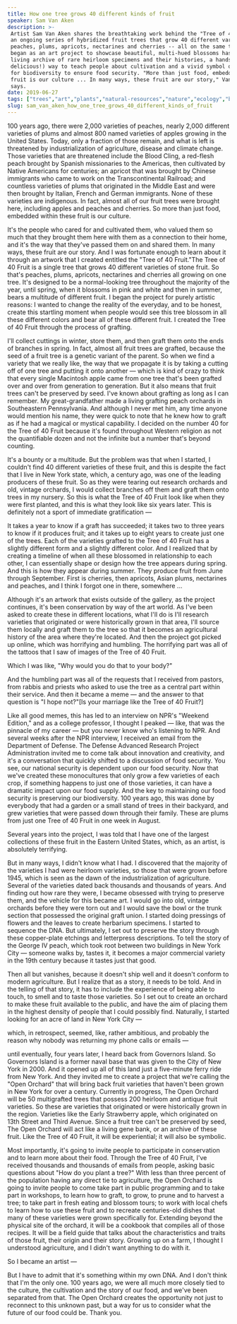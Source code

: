 ```yaml
---
title: How one tree grows 40 different kinds of fruit
speaker: Sam Van Aken
description: >-
 Artist Sam Van Aken shares the breathtaking work behind the "Tree of 40 Fruit,"
 an ongoing series of hybridized fruit trees that grow 40 different varieties of
 peaches, plums, apricots, nectarines and cherries -- all on the same tree. What
 began as an art project to showcase beautiful, multi-hued blossoms has become a
 living archive of rare heirloom specimens and their histories, a hands-on (and
 delicious!) way to teach people about cultivation and a vivid symbol of the need
 for biodiversity to ensure food security. "More than just food, embedded in these
 fruit is our culture ... In many ways, these fruit are our story," Van Aken
 says.
date: 2019-06-27
tags: ["trees","art","plants","natural-resources","nature","ecology","biodiversity","botany","environment","community"]
slug: sam_van_aken_how_one_tree_grows_40_different_kinds_of_fruit
---
```


100 years ago, there were 2,000 varieties of peaches, nearly 2,000 different varieties of
plums and almost 800 named varieties of apples growing in the United States. Today, only a
fraction of those remain, and what is left is threatened by industrialization of
agriculture, disease and climate change. Those varieties that are threatened include the
Blood Cling, a red-flesh peach brought by Spanish missionaries to the Americas, then
cultivated by Native Americans for centuries; an apricot that was brought by Chinese
immigrants who came to work on the Transcontinental Railroad; and countless varieties of
plums that originated in the Middle East and were then brought by Italian, French and
German immigrants. None of these varieties are indigenous. In fact, almost all of our
fruit trees were brought here, including apples and peaches and cherries. So more than
just food, embedded within these fruit is our culture.

It's the people who cared for and cultivated them, who valued them so much that they
brought them here with them as a connection to their home, and it's the way that they've
passed them on and shared them. In many ways, these fruit are our story. And I was
fortunate enough to learn about it through an artwork that I created entitled the "Tree of
40 Fruit."The Tree of 40 Fruit is a single tree that grows 40 different varieties of stone
fruit. So that's peaches, plums, apricots, nectarines and cherries all growing on one
tree. It's designed to be a normal-looking tree throughout the majority of the year, until
spring, when it blossoms in pink and white and then in summer, bears a multitude of
different fruit. I began the project for purely artistic reasons: I wanted to change the
reality of the everyday, and to be honest, create this startling moment when people would
see this tree blossom in all these different colors and bear all of these different
fruit. I created the Tree of 40 Fruit through the process of grafting.

I'll collect cuttings in winter, store them, and then graft them onto the ends of branches
in spring. In fact, almost all fruit trees are grafted, because the seed of a fruit tree
is a genetic variant of the parent. So when we find a variety that we really like, the way
that we propagate it is by taking a cutting off of one tree and putting it onto another —
which is kind of crazy to think that every single Macintosh apple came from one tree
that's been grafted over and over from generation to generation. But it also means that
fruit trees can't be preserved by seed. I've known about grafting as long as I can
remember. My great-grandfather made a living grafting peach orchards in Southeastern
Pennsylvania. And although I never met him, any time anyone would mention his name, they
were quick to note that he knew how to graft as if he had a magical or mystical
capability. I decided on the number 40 for the Tree of 40 Fruit because it's found
throughout Western religion as not the quantifiable dozen and not the infinite but a
number that's beyond counting.

It's a bounty or a multitude. But the problem was that when I started, I couldn't find 40
different varieties of these fruit, and this is despite the fact that I live in New York
state, which, a century ago, was one of the leading producers of these fruit. So as they
were tearing out research orchards and old, vintage orchards, I would collect branches off
them and graft them onto trees in my nursery. So this is what the Tree of 40 Fruit look
like when they were first planted, and this is what they look like six years later. This
is definitely not a sport of immediate gratification —

It takes a year to know if a graft has succeeded; it takes two to three years to know if
it produces fruit; and it takes up to eight years to create just one of the trees. Each of
the varieties grafted to the Tree of 40 Fruit has a slightly different form and a slightly
different color. And I realized that by creating a timeline of when all these blossomed in
relationship to each other, I can essentially shape or design how the tree appears during
spring. And this is how they appear during summer. They produce fruit from June through
September. First is cherries, then apricots, Asian plums, nectarines and peaches, and I
think I forgot one in there, somewhere ...

Although it's an artwork that exists outside of the gallery, as the project continues,
it's been conservation by way of the art world. As I've been asked to create these in
different locations, what I'll do is I'll research varieties that originated or were
historically grown in that area, I'll source them locally and graft them to the tree so
that it becomes an agricultural history of the area where they're located. And then the
project got picked up online, which was horrifying and humbling. The horrifying part was
all of the tattoos that I saw of images of the Tree of 40 Fruit.

Which I was like, "Why would you do that to your body?"

And the humbling part was all of the requests that I received from pastors, from rabbis
and priests who asked to use the tree as a central part within their service. And then it
became a meme — and the answer to that question is "I hope not?"[Is your marriage like the
Tree of 40 Fruit?]

Like all good memes, this has led to an interview on NPR's "Weekend Edition," and as a
college professor, I thought I peaked — like, that was the pinnacle of my career — but you
never know who's listening to NPR. And several weeks after the NPR interview, I received
an email from the Department of Defense. The Defense Advanced Research Project
Administration invited me to come talk about innovation and creativity, and it's a
conversation that quickly shifted to a discussion of food security. You see, our national
security is dependent upon our food security. Now that we've created these monocultures
that only grow a few varieties of each crop, if something happens to just one of those
varieties, it can have a dramatic impact upon our food supply. And the key to maintaining
our food security is preserving our biodiversity. 100 years ago, this was done by
everybody that had a garden or a small stand of trees in their backyard, and grew
varieties that were passed down through their family. These are plums from just one Tree of
40 Fruit in one week in August.

Several years into the project, I was told that I have one of the largest collections of
these fruit in the Eastern United States, which, as an artist, is absolutely
terrifying.

But in many ways, I didn't know what I had. I discovered that the majority of the
varieties I had were heirloom varieties, so those that were grown before 1945, which is
seen as the dawn of the industrialization of agriculture. Several of the varieties dated
back thousands and thousands of years. And finding out how rare they were, I became
obsessed with trying to preserve them, and the vehicle for this became art. I would go
into old, vintage orchards before they were torn out and I would save the bowl or the
trunk section that possessed the original graft union. I started doing pressings of
flowers and the leaves to create herbarium specimens. I started to sequence the DNA. But
ultimately, I set out to preserve the story through these copper-plate etchings and
letterpress descriptions. To tell the story of the George IV peach, which took root
between two buildings in New York City — someone walks by, tastes it, it becomes a major
commercial variety in the 19th century because it tastes just that good.

Then all but vanishes, because it doesn't ship well and it doesn't conform to modern
agriculture. But I realize that as a story, it needs to be told. And in the telling of that
story, it has to include the experience of being able to touch, to smell and to taste
those varieties. So I set out to create an orchard to make these fruit available to the
public, and have the aim of placing them in the highest density of people that I could
possibly find. Naturally, I started looking for an acre of land in New York City
—

which, in retrospect, seemed, like, rather ambitious, and probably the reason why nobody
was returning my phone calls or emails —

until eventually, four years later, I heard back from Governors Island. So Governors Island
is a former naval base that was given to the City of New York in 2000. And it opened up
all of this land just a five-minute ferry ride from New York. And they invited me to
create a project that we're calling the "Open Orchard" that will bring back fruit
varieties that haven't been grown in New York for over a century. Currently in progress,
The Open Orchard will be 50 multigrafted trees that possess 200 heirloom and antique fruit
varieties. So these are varieties that originated or were historically grown in the
region. Varieties like the Early Strawberry apple, which originated on 13th Street and
Third Avenue. Since a fruit tree can't be preserved by seed, The Open Orchard will act
like a living gene bank, or an archive of these fruit. Like the Tree of 40 Fruit, it will
be experiential; it will also be symbolic.

Most importantly, it's going to invite people to participate in conservation and to learn
more about their food. Through the Tree of 40 Fruit, I've received thousands and thousands
of emails from people, asking basic questions about "How do you plant a tree?" With less
than three percent of the population having any direct tie to agriculture, the Open
Orchard is going to invite people to come take part in public programming and to take part
in workshops, to learn how to graft, to grow, to prune and to harvest a tree; to take part
in fresh eating and blossom tours; to work with local chefs to learn how to use these
fruit and to recreate centuries-old dishes that many of these varieties were grown
specifically for. Extending beyond the physical site of the orchard, it will be a cookbook
that compiles all of those recipes. It will be a field guide that talks about the
characteristics and traits of those fruit, their origin and their story. Growing up on a
farm, I thought I understood agriculture, and I didn't want anything to do with
it.

So I became an artist —

But I have to admit that it's something within my own DNA. And I don't think that I'm the
only one. 100 years ago, we were all much more closely tied to the culture, the
cultivation and the story of our food, and we've been separated from that. The Open
Orchard creates the opportunity not just to reconnect to this unknown past, but a way for
us to consider what the future of our food could be. Thank you.

<!--
ad_duration=3.33
comment_count=11
event="TED Salon The Macallan"
external_start_time=0
has_talk_citation=0
intro_duration=11.82
is_subtitle_required="False"
is_talk_featured="True"
language="en"
language_swap="False"
native_language="en"
number_of_related_talks=6
number_of_speakers=1
number_of_subtitled_videos=19
number_of_tags=10
number_of_talk_download_languages=19
number_of_talk_more_resources=0
number_of_talk_recommendations=0
number_of_talks_take_actions=1
post_ad_duration=0.83
published_timestamp="2019-09-27 15:21:14"
recording_date="2019-06-27"
speaker_description="Artist"
speaker_is_published=1
speaker_name="Sam Van Aken"
talk_more_resources=[]
talk_name="How one tree grows 40 different kinds of fruit"
talks_tags=["trees","art","plants","natural-resources","nature","ecology","biodiversity","botany","environment","community"]
url_photo_speaker="https://pe.tedcdn.com/images/ted/d2ca4a6e71d6a0364339837bae8fb8e5a2675a3d_254x191.jpg"
url_photo_talk="https://s3.amazonaws.com/talkstar-photos/uploads/f0216ce9-ed9a-490a-a247-ff7247ae2b8b/SamVanAken_2019S-embed.jpg"
url_webpage="https://www.ted.com/talks/sam_van_aken_how_one_tree_grows_40_different_kinds_of_fruit"
video_type_name="TED Salon Talk (partner)"
-->